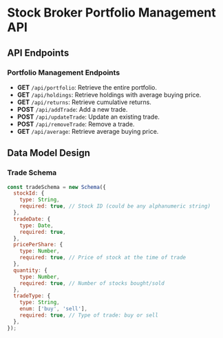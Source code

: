 # Stock Broker Portfolio Management API

## API Endpoints

### Portfolio Management Endpoints

- **GET** `/api/portfolio`: Retrieve the entire portfolio.
- **GET** `/api/holdings`: Retrieve holdings with average buying price.
- **GET** `/api/returns`: Retrieve cumulative returns.
- **POST** `/api/addTrade`: Add a new trade.
- **POST** `/api/updateTrade`: Update an existing trade.
- **POST** `/api/removeTrade`: Remove a trade.
- **GET** `/api/average`: Retrieve average buying price.

## Data Model Design

### Trade Schema

```javascript
const tradeSchema = new Schema({
  stockId: {
    type: String,
    required: true, // Stock ID (could be any alphanumeric string)
  },
  tradeDate: {
    type: Date,
    required: true,
  },
  pricePerShare: {
    type: Number,
    required: true, // Price of stock at the time of trade
  },
  quantity: {
    type: Number,
    required: true, // Number of stocks bought/sold
  },
  tradeType: {
    type: String,
    enum: ['buy', 'sell'],
    required: true, // Type of trade: buy or sell
  },
});
